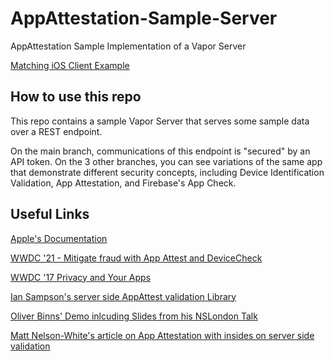 # AppAttestation-Sample-Server
AppAttestation Sample Implementation of a Vapor Server

[Matching iOS Client Example](https://github.com/pkurzok/AppAttestation-Sample-Client)

## How to use this repo
This repo contains a sample Vapor Server that serves some sample data over a REST endpoint. 

On the main branch, communications of this endpoint is "secured" by an API token. On the 3 other branches, you can see variations of the same app that demonstrate different security concepts, including Device Identification Validation, App Attestation, and Firebase's App Check.

## Useful Links
[Apple's Documentation](https://developer.apple.com/documentation/devicecheck) 

[WWDC '21 - Mitigate fraud with App Attest and DeviceCheck](https://developer.apple.com/videos/play/wwdc2021/10244)

[WWDC '17 Privacy and Your Apps](https://devstreaming-cdn.apple.com/videos/wwdc/2017/702lyr2y2j09fro222/702/702_hd_privacy_and_your_apps.mp4?dl=1)

[Ian Sampson's server side AppAttest validation Library](https://github.com/iansampson/AppAttest)

[Oliver Binns' Demo inlcuding Slides from his NSLondon Talk](https://github.com/Oliver-Binns/app-attest)

[Matt Nelson-White's article on App Attestation with insides on server side validation](https://dev.to/mnelsonwhite/implementing-apples-device-check-app-attest-protocol-4p2g)
